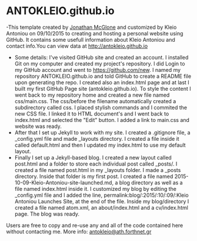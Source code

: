 # ANTOKLEIO.github.io
-This template created by [Jonathan McGlone](http://jmcglone.com) and customized by Kleio Antoniou on 09/10/2015  to creating and hosting a personal website using GitHub.  It contains some usefull information about Kleio Antoniou and contact info.You can view  data at <http://antokleio.github.io> 
- Some details: I've visited GitHub site and created an account. I installed Git on my computer and created my project's repository. I did Login to my GitHub account and went to https://github.com/new. I named my repository ANTOKLEIO.github.io and told GitHub to create a README file upon generating the repo. I created also an index.html page and at last I built my first GitHub Page site (antokleio.github.io). To style the content I went back to my repository home and created a new file named css/main.css. The css/before the filename  automatically created a subdirectory called css. I placed stylish commands and I commited the new CSS file. I linked it to HTML document's <head> and I went back to index.html and selected the "Edit" button. I added a link to main.css and website was ready. 
- After that I set up Jekyll to work with my site. I created a .gitignore file, a _config.yml file and made _layouts directory. I created a file inside it called default.html and then I updated my index.html to use my default layout.
- Finally I set up a Jekyll-based blog. I created a new layout called post.html and a folder to store each individual post called _posts/. I created a file named post.html in my _layouts folder. I made a _posts directory. Inside that folder is my first post. I created a file named 2015-10-09-Kleio-Antoniou-site-launched.md, a blog directory as well as a file named index.html inside it. I customized my blog by editing the _config.yml file and I added the line, permalink:blog/:2015/:10/:09/:Kleio Antoniou Launches Site, at the end of the file. Inside my blog/directory I created a file named atom.xml, an about/index.html and a cv/index.html page. The blog was ready.
 
 Users are free to copy and re-use any and all of the code contained here without contacting me.
 More info: antokleio@ath.forthnet.gr
